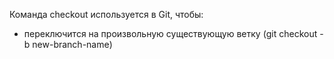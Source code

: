 Команда checkout используется в Git, чтобы:
* переключится на произвольную существующую ветку (git checkout -b new-branch-name)
